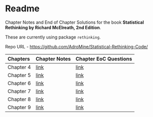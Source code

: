 
<!-- README.md is generated from README.Rmd. Please edit that file -->

# Readme

Chapter Notes and End of Chapter Solutions for the book **Statistical
Rethinking by Richard McElreath, 2nd Edition**.

These are currently using package `rethinking`.

Repo URL - <https://github.com/AdroMine/Statistical-Rethinking-Code/>

| Chapters  | Chapter Notes                                                                          | Chapter EoC Questions                                                                      |
|:----------|:---------------------------------------------------------------------------------------|:-------------------------------------------------------------------------------------------|
| Chapter 4 | [link](Chapter4/Chapter_4.R)                                                           | [link](https://adromine.github.io/Statistical-Rethinking-Code/Chapter4/Chapter_4_EoC.html) |
| Chapter 5 | [link](Chapter5/Chapter_5.R)                                                           | [link](https://adromine.github.io/Statistical-Rethinking-Code/Chapter5/Chapter_5_EOC.html) |
| Chapter 6 | [link](https://adromine.github.io/Statistical-Rethinking-Code/Chapter6/Chapter_6.html) | [link](https://adromine.github.io/Statistical-Rethinking-Code/Chapter6/Chapter_6_EoC.html) |
| Chapter 7 | [link](https://adromine.github.io/Statistical-Rethinking-Code/Chapter7/Chapter_7.html) | [link](https://adromine.github.io/Statistical-Rethinking-Code/Chapter7/Chapter_7_EoC.html) |
| Chapter 8 | [link](https://adromine.github.io/Statistical-Rethinking-Code/Chapter8/Chapter_8.html) | [link](https://adromine.github.io/Statistical-Rethinking-Code/Chapter8/Chapter_8_EoC.html) |
| Chapter 9 | [link](https://adromine.github.io/Statistical-Rethinking-Code/Chapter9/Chapter_9.html) | [link](https://adromine.github.io/Statistical-Rethinking-Code/Chapter9/Chapter_9_EoC.html) |
